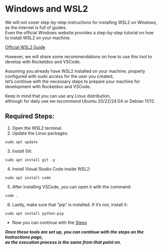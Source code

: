 # Windows and WSL2

We will not cover step-by-step instructions for installing WSL2 on Windows, as the internet is full of guides.  
Even the official Windows website provides a step-by-step tutorial on how to install WSL2 on your machine.

[Official WSL2 Guide](https://learn.microsoft.com/en-us/windows/wsl/install)

However, we will share some recommendations on how to use this tool to develop with Rocketdoo and VSCode.

Assuming you already have WSL2 installed on your machine, properly configured with sudo access for the user you created,  
let’s continue with the necessary steps to prepare your machine for development with Rocketdoo and VSCode.

Keep in mind that you can use any Linux distribution,  
although for daily use we recommend Ubuntu 20/22/24.04 or Debian 11/12.

## Required Steps:

1. Open the WSL2 terminal.
2. Update the Linux packages:

~~~ 
sudo apt update
~~~

3. Install Git:

~~~
sudo apt install git -y
~~~

4. Install Visual Studio Code inside WSL2:

~~~
sudo apt install code
~~~

5. After installing VSCode, you can open it with the command:

~~~
code .
~~~

6. Lastly, make sure that “pip” is installed. If it’s not, install it:

~~~
sudo apt install python-pip
~~~

* Now you can continue with the [Steps](steps.md)

***Once these tools are set up, you can continue with the steps on the Instructions page,  
as the execution process is the same from that point on.***
